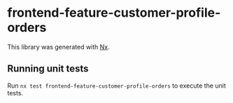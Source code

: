 # frontend-feature-customer-profile-orders

This library was generated with [Nx](https://nx.dev).

## Running unit tests

Run `nx test frontend-feature-customer-profile-orders` to execute the unit tests.
